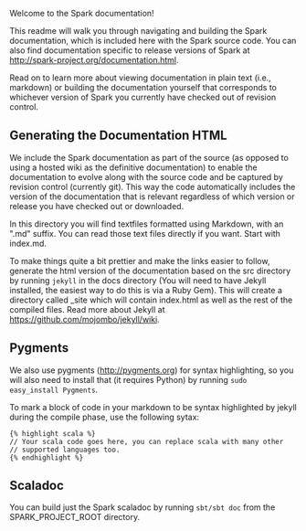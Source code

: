 Welcome to the Spark documentation!

This readme will walk you through navigating and building the Spark documentation, which is included here with the Spark source code. You can also find documentation specific to release versions of Spark at http://spark-project.org/documentation.html.

Read on to learn more about viewing documentation in plain text (i.e., markdown) or building the documentation yourself that corresponds to whichever version of Spark you currently have checked out of revision control.

## Generating the Documentation HTML

We include the Spark documentation as part of the source (as opposed to using a hosted wiki as the definitive documentation) to enable the documentation to evolve along with the source code and be captured by revision control (currently git). This way the code automatically includes the version of the documentation that is relevant regardless of which version or release you have checked out or downloaded.

In this directory you will find textfiles formatted using Markdown, with an ".md" suffix. You can read those text files directly if you want. Start with index.md.

To make things quite a bit prettier and make the links easier to follow, generate the html version of the documentation based on the src directory by running `jekyll` in the docs directory (You will need to have Jekyll installed, the easiest way to do this is via a Ruby Gem). This will create a directory called _site which will contain index.html as well as the rest of the compiled files. Read more about Jekyll at https://github.com/mojombo/jekyll/wiki.

## Pygments

We also use pygments (http://pygments.org) for syntax highlighting, so you will also need to install that (it requires Python) by running `sudo easy_install Pygments`.

To mark a block of code in your markdown to be syntax highlighted by jekyll during the compile phase, use the following sytax:

    {% highlight scala %}
    // Your scala code goes here, you can replace scala with many other
    // supported languages too.
    {% endhighlight %}

## Scaladoc

You can build just the Spark scaladoc by running `sbt/sbt doc` from the SPARK_PROJECT_ROOT directory.
